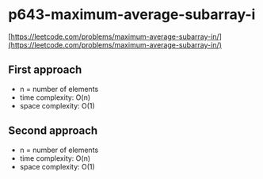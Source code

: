 # p643-maximum-average-subarray-i
[https://leetcode.com/problems/maximum-average-subarray-in/](https://leetcode.com/problems/maximum-average-subarray-in/)

## First approach

- n = number of elements
- time complexity: O(n)
- space complexity: O(1)

## Second approach

- n = number of elements
- time complexity: O(n)
- space complexity: O(1)

